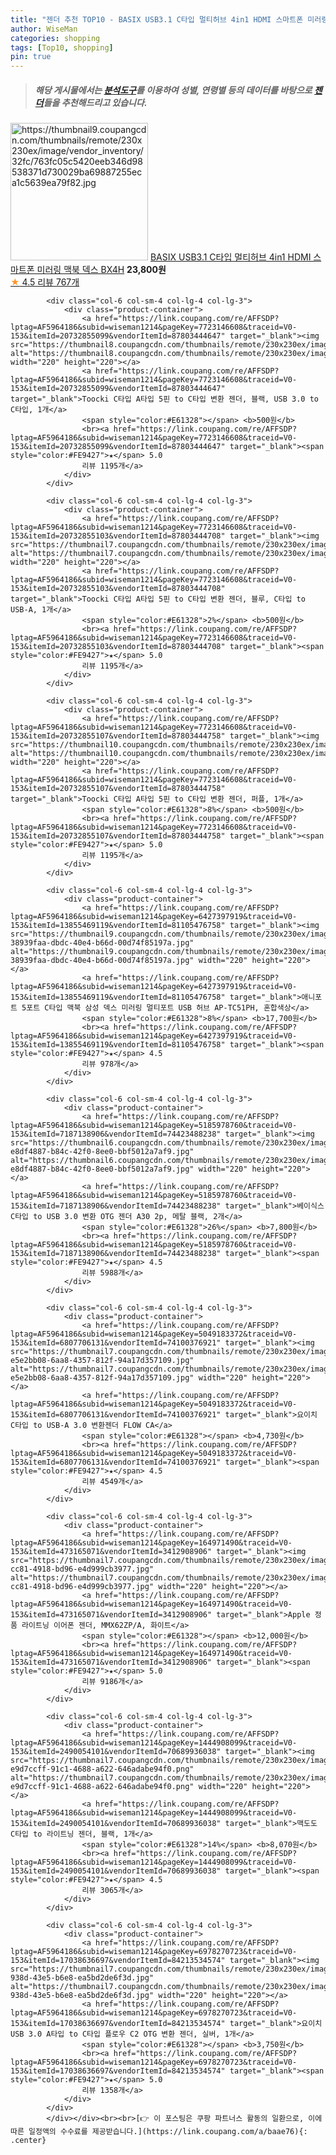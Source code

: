 ```yaml
---
title: "젠더 추천 TOP10 - BASIX USB3.1 C타입 멀티허브 4in1 HDMI 스마트폰 미러링 맥북 덱스 BX4H"
author: WiseMan
categories: shopping
tags: [Top10, shopping]
pin: true
---
```


> ##### 해당 게시물에서는 [**분석도구**](https://itemscout.io/)를 이용하여 **성별**, **연령별** 등의 데이터를 바탕으로 [**젠더**](https://link.coupang.com/a/baae76)들을 추천해드리고 있습니다.
<div class="container"><div class="row">
            <div class="col-6 col-sm-4 col-lg-4 col-lg-3">
                <div class="product-container">
                    <a href="https://link.coupang.com/re/AFFSDP?lptag=AF5964186&subid=wiseman1214&pageKey=6443339236&traceid=V0-153&itemId=13955643427&vendorItemId=84722353526" target="_blank"><img src="https://thumbnail9.coupangcdn.com/thumbnails/remote/230x230ex/image/vendor_inventory/32fc/763fc05c5420eeb346d98538371d730029ba69887255eca1c5639ea79f82.jpg" alt="https://thumbnail9.coupangcdn.com/thumbnails/remote/230x230ex/image/vendor_inventory/32fc/763fc05c5420eeb346d98538371d730029ba69887255eca1c5639ea79f82.jpg" width="220" height="220"></a>
                    <a href="https://link.coupang.com/re/AFFSDP?lptag=AF5964186&subid=wiseman1214&pageKey=6443339236&traceid=V0-153&itemId=13955643427&vendorItemId=84722353526" target="_blank">BASIX USB3.1 C타입 멀티허브 4in1 HDMI 스마트폰 미러링 맥북 덱스 BX4H</a>
                    <span style="color:#E61328"></span> <b>23,800원</b>
                    <br><a href="https://link.coupang.com/re/AFFSDP?lptag=AF5964186&subid=wiseman1214&pageKey=6443339236&traceid=V0-153&itemId=13955643427&vendorItemId=84722353526" target="_blank"><span style="color:#FE9427">★</span> 4.5
                    리뷰 767개</a>
                </div>
            </div>
            
            <div class="col-6 col-sm-4 col-lg-4 col-lg-3">
                <div class="product-container">
                    <a href="https://link.coupang.com/re/AFFSDP?lptag=AF5964186&subid=wiseman1214&pageKey=7723146608&traceid=V0-153&itemId=20732855099&vendorItemId=87803444647" target="_blank"><img src="https://thumbnail8.coupangcdn.com/thumbnails/remote/230x230ex/image/vendor_inventory/0024/35bee8850f7b9ddeeed937a0aeec641cfbe32f8c69f5c797fda044dcc79f.jpg" alt="https://thumbnail8.coupangcdn.com/thumbnails/remote/230x230ex/image/vendor_inventory/0024/35bee8850f7b9ddeeed937a0aeec641cfbe32f8c69f5c797fda044dcc79f.jpg" width="220" height="220"></a>
                    <a href="https://link.coupang.com/re/AFFSDP?lptag=AF5964186&subid=wiseman1214&pageKey=7723146608&traceid=V0-153&itemId=20732855099&vendorItemId=87803444647" target="_blank">Toocki C타입 A타입 5핀 to C타입 변환 젠더, 블랙, USB 3.0 to C타입, 1개</a>
                    <span style="color:#E61328"></span> <b>500원</b>
                    <br><a href="https://link.coupang.com/re/AFFSDP?lptag=AF5964186&subid=wiseman1214&pageKey=7723146608&traceid=V0-153&itemId=20732855099&vendorItemId=87803444647" target="_blank"><span style="color:#FE9427">★</span> 5.0
                    리뷰 1195개</a>
                </div>
            </div>
            
            <div class="col-6 col-sm-4 col-lg-4 col-lg-3">
                <div class="product-container">
                    <a href="https://link.coupang.com/re/AFFSDP?lptag=AF5964186&subid=wiseman1214&pageKey=7723146608&traceid=V0-153&itemId=20732855103&vendorItemId=87803444708" target="_blank"><img src="https://thumbnail7.coupangcdn.com/thumbnails/remote/230x230ex/image/vendor_inventory/1bd9/6aa73b69407fc9cfa88fe39ed82f74e03cb9db9159f5d16e272fc5f76e34.jpg" alt="https://thumbnail7.coupangcdn.com/thumbnails/remote/230x230ex/image/vendor_inventory/1bd9/6aa73b69407fc9cfa88fe39ed82f74e03cb9db9159f5d16e272fc5f76e34.jpg" width="220" height="220"></a>
                    <a href="https://link.coupang.com/re/AFFSDP?lptag=AF5964186&subid=wiseman1214&pageKey=7723146608&traceid=V0-153&itemId=20732855103&vendorItemId=87803444708" target="_blank">Toocki C타입 A타입 5핀 to C타입 변환 젠더, 블루, C타입 to USB-A, 1개</a>
                    <span style="color:#E61328">2%</span> <b>500원</b>
                    <br><a href="https://link.coupang.com/re/AFFSDP?lptag=AF5964186&subid=wiseman1214&pageKey=7723146608&traceid=V0-153&itemId=20732855103&vendorItemId=87803444708" target="_blank"><span style="color:#FE9427">★</span> 5.0
                    리뷰 1195개</a>
                </div>
            </div>
            
            <div class="col-6 col-sm-4 col-lg-4 col-lg-3">
                <div class="product-container">
                    <a href="https://link.coupang.com/re/AFFSDP?lptag=AF5964186&subid=wiseman1214&pageKey=7723146608&traceid=V0-153&itemId=20732855107&vendorItemId=87803444758" target="_blank"><img src="https://thumbnail10.coupangcdn.com/thumbnails/remote/230x230ex/image/vendor_inventory/cb2c/135164471652353c4348766038dfc86fceec3ffcd80630798378f24b5677.jpg" alt="https://thumbnail10.coupangcdn.com/thumbnails/remote/230x230ex/image/vendor_inventory/cb2c/135164471652353c4348766038dfc86fceec3ffcd80630798378f24b5677.jpg" width="220" height="220"></a>
                    <a href="https://link.coupang.com/re/AFFSDP?lptag=AF5964186&subid=wiseman1214&pageKey=7723146608&traceid=V0-153&itemId=20732855107&vendorItemId=87803444758" target="_blank">Toocki C타입 A타입 5핀 to C타입 변환 젠더, 퍼플, 1개</a>
                    <span style="color:#E61328">8%</span> <b>500원</b>
                    <br><a href="https://link.coupang.com/re/AFFSDP?lptag=AF5964186&subid=wiseman1214&pageKey=7723146608&traceid=V0-153&itemId=20732855107&vendorItemId=87803444758" target="_blank"><span style="color:#FE9427">★</span> 5.0
                    리뷰 1195개</a>
                </div>
            </div>
            
            <div class="col-6 col-sm-4 col-lg-4 col-lg-3">
                <div class="product-container">
                    <a href="https://link.coupang.com/re/AFFSDP?lptag=AF5964186&subid=wiseman1214&pageKey=6427397919&traceid=V0-153&itemId=13855469119&vendorItemId=81105476758" target="_blank"><img src="https://thumbnail9.coupangcdn.com/thumbnails/remote/230x230ex/image/retail/images/2358833966294150-38939faa-dbdc-40e4-b66d-00d74f85197a.jpg" alt="https://thumbnail9.coupangcdn.com/thumbnails/remote/230x230ex/image/retail/images/2358833966294150-38939faa-dbdc-40e4-b66d-00d74f85197a.jpg" width="220" height="220"></a>
                    <a href="https://link.coupang.com/re/AFFSDP?lptag=AF5964186&subid=wiseman1214&pageKey=6427397919&traceid=V0-153&itemId=13855469119&vendorItemId=81105476758" target="_blank">애니포트 5포트 C타입 맥북 삼성 덱스 미러링 멀티포트 USB 허브 AP-TC51PH, 혼합색상</a>
                    <span style="color:#E61328">8%</span> <b>17,700원</b>
                    <br><a href="https://link.coupang.com/re/AFFSDP?lptag=AF5964186&subid=wiseman1214&pageKey=6427397919&traceid=V0-153&itemId=13855469119&vendorItemId=81105476758" target="_blank"><span style="color:#FE9427">★</span> 4.5
                    리뷰 978개</a>
                </div>
            </div>
            
            <div class="col-6 col-sm-4 col-lg-4 col-lg-3">
                <div class="product-container">
                    <a href="https://link.coupang.com/re/AFFSDP?lptag=AF5964186&subid=wiseman1214&pageKey=5185978760&traceid=V0-153&itemId=7187138906&vendorItemId=74423488238" target="_blank"><img src="https://thumbnail6.coupangcdn.com/thumbnails/remote/230x230ex/image/retail/images/1851924609695488-e8df4887-b84c-42f0-8ee0-bbf5012a7af9.jpg" alt="https://thumbnail6.coupangcdn.com/thumbnails/remote/230x230ex/image/retail/images/1851924609695488-e8df4887-b84c-42f0-8ee0-bbf5012a7af9.jpg" width="220" height="220"></a>
                    <a href="https://link.coupang.com/re/AFFSDP?lptag=AF5964186&subid=wiseman1214&pageKey=5185978760&traceid=V0-153&itemId=7187138906&vendorItemId=74423488238" target="_blank">베이식스 C타입 to USB 3.0 변환 OTG 젠더 A30 2p, 메탈 블랙, 2개</a>
                    <span style="color:#E61328">26%</span> <b>7,800원</b>
                    <br><a href="https://link.coupang.com/re/AFFSDP?lptag=AF5964186&subid=wiseman1214&pageKey=5185978760&traceid=V0-153&itemId=7187138906&vendorItemId=74423488238" target="_blank"><span style="color:#FE9427">★</span> 4.5
                    리뷰 5988개</a>
                </div>
            </div>
            
            <div class="col-6 col-sm-4 col-lg-4 col-lg-3">
                <div class="product-container">
                    <a href="https://link.coupang.com/re/AFFSDP?lptag=AF5964186&subid=wiseman1214&pageKey=5049183372&traceid=V0-153&itemId=6807706131&vendorItemId=74100376921" target="_blank"><img src="https://thumbnail7.coupangcdn.com/thumbnails/remote/230x230ex/image/retail/images/2002395265542435-e5e2bb08-6aa8-4357-812f-94a17d357109.jpg" alt="https://thumbnail7.coupangcdn.com/thumbnails/remote/230x230ex/image/retail/images/2002395265542435-e5e2bb08-6aa8-4357-812f-94a17d357109.jpg" width="220" height="220"></a>
                    <a href="https://link.coupang.com/re/AFFSDP?lptag=AF5964186&subid=wiseman1214&pageKey=5049183372&traceid=V0-153&itemId=6807706131&vendorItemId=74100376921" target="_blank">요이치 C타입 to USB-A 3.0 변환젠더 FLOW CA</a>
                    <span style="color:#E61328"></span> <b>4,730원</b>
                    <br><a href="https://link.coupang.com/re/AFFSDP?lptag=AF5964186&subid=wiseman1214&pageKey=5049183372&traceid=V0-153&itemId=6807706131&vendorItemId=74100376921" target="_blank"><span style="color:#FE9427">★</span> 4.5
                    리뷰 4549개</a>
                </div>
            </div>
            
            <div class="col-6 col-sm-4 col-lg-4 col-lg-3">
                <div class="product-container">
                    <a href="https://link.coupang.com/re/AFFSDP?lptag=AF5964186&subid=wiseman1214&pageKey=164971490&traceid=V0-153&itemId=473165071&vendorItemId=3412908906" target="_blank"><img src="https://thumbnail7.coupangcdn.com/thumbnails/remote/230x230ex/image/product/image/vendoritem/2018/12/13/3412908906/ffd0b9d1-cc81-4918-bd96-e4d999cb3977.jpg" alt="https://thumbnail7.coupangcdn.com/thumbnails/remote/230x230ex/image/product/image/vendoritem/2018/12/13/3412908906/ffd0b9d1-cc81-4918-bd96-e4d999cb3977.jpg" width="220" height="220"></a>
                    <a href="https://link.coupang.com/re/AFFSDP?lptag=AF5964186&subid=wiseman1214&pageKey=164971490&traceid=V0-153&itemId=473165071&vendorItemId=3412908906" target="_blank">Apple 정품 라이트닝 이어폰 젠더, MMX62ZP/A, 화이트</a>
                    <span style="color:#E61328"></span> <b>12,000원</b>
                    <br><a href="https://link.coupang.com/re/AFFSDP?lptag=AF5964186&subid=wiseman1214&pageKey=164971490&traceid=V0-153&itemId=473165071&vendorItemId=3412908906" target="_blank"><span style="color:#FE9427">★</span> 5.0
                    리뷰 9186개</a>
                </div>
            </div>
            
            <div class="col-6 col-sm-4 col-lg-4 col-lg-3">
                <div class="product-container">
                    <a href="https://link.coupang.com/re/AFFSDP?lptag=AF5964186&subid=wiseman1214&pageKey=1444908099&traceid=V0-153&itemId=2490054101&vendorItemId=70689936038" target="_blank"><img src="https://thumbnail7.coupangcdn.com/thumbnails/remote/230x230ex/image/retail/images/2885341729244611-e9d7ccff-91c1-4688-a622-646adabe94f0.png" alt="https://thumbnail7.coupangcdn.com/thumbnails/remote/230x230ex/image/retail/images/2885341729244611-e9d7ccff-91c1-4688-a622-646adabe94f0.png" width="220" height="220"></a>
                    <a href="https://link.coupang.com/re/AFFSDP?lptag=AF5964186&subid=wiseman1214&pageKey=1444908099&traceid=V0-153&itemId=2490054101&vendorItemId=70689936038" target="_blank">맥도도 C타입 to 라이트닝 젠더, 블랙, 1개</a>
                    <span style="color:#E61328">14%</span> <b>8,070원</b>
                    <br><a href="https://link.coupang.com/re/AFFSDP?lptag=AF5964186&subid=wiseman1214&pageKey=1444908099&traceid=V0-153&itemId=2490054101&vendorItemId=70689936038" target="_blank"><span style="color:#FE9427">★</span> 4.5
                    리뷰 3065개</a>
                </div>
            </div>
            
            <div class="col-6 col-sm-4 col-lg-4 col-lg-3">
                <div class="product-container">
                    <a href="https://link.coupang.com/re/AFFSDP?lptag=AF5964186&subid=wiseman1214&pageKey=6978270723&traceid=V0-153&itemId=17038636697&vendorItemId=84213534574" target="_blank"><img src="https://thumbnail7.coupangcdn.com/thumbnails/remote/230x230ex/image/retail/images/2022/12/08/10/0/3b7c8de2-938d-43e5-b6e8-ea5bd2de6f3d.jpg" alt="https://thumbnail7.coupangcdn.com/thumbnails/remote/230x230ex/image/retail/images/2022/12/08/10/0/3b7c8de2-938d-43e5-b6e8-ea5bd2de6f3d.jpg" width="220" height="220"></a>
                    <a href="https://link.coupang.com/re/AFFSDP?lptag=AF5964186&subid=wiseman1214&pageKey=6978270723&traceid=V0-153&itemId=17038636697&vendorItemId=84213534574" target="_blank">요이치 USB 3.0 A타입 to C타입 플로우 C2 OTG 변환 젠더, 실버, 1개</a>
                    <span style="color:#E61328"></span> <b>3,750원</b>
                    <br><a href="https://link.coupang.com/re/AFFSDP?lptag=AF5964186&subid=wiseman1214&pageKey=6978270723&traceid=V0-153&itemId=17038636697&vendorItemId=84213534574" target="_blank"><span style="color:#FE9427">★</span> 5.0
                    리뷰 1358개</a>
                </div>
            </div>
            </div></div><br><br>[👉 이 포스팅은 쿠팡 파트너스 활동의 일환으로, 이에 따른 일정액의 수수료를 제공받습니다.](https://link.coupang.com/a/baae76){: .center}